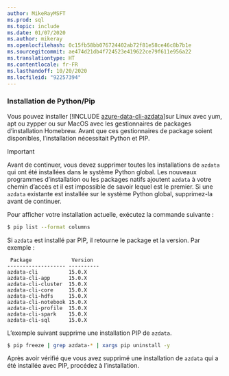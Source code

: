 ```yaml
---
author: MikeRayMSFT
ms.prod: sql
ms.topic: include
ms.date: 01/07/2020
ms.author: mikeray
ms.openlocfilehash: 0c15fb58bb076724402ab72f81e58ce46c8b7b1e
ms.sourcegitcommit: ae474d21db4f724523e419622ce79f611e956a22
ms.translationtype: HT
ms.contentlocale: fr-FR
ms.lasthandoff: 10/20/2020
ms.locfileid: "92257394"
---
```

### <a name="pythonpip-installation"></a>Installation de Python/Pip

Vous pouvez installer [!INCLUDE [azure-data-cli-azdata](../includes/azure-data-cli-azdata.md)]sur Linux avec yum, apt ou zypper ou sur MacOS avec les gestionnaires de packages d’installation Homebrew. Avant que ces gestionnaires de package soient disponibles, l’installation nécessitait Python et PIP.

>[!IMPORTANT]
>Avant de continuer, vous devez supprimer toutes les installations de `azdata` qui ont été installées dans le système Python global. Les nouveaux programmes d’installation ou les packages natifs ajoutent `azdata` à votre chemin d’accès et il est impossible de savoir lequel est le premier.
Si une `azdata` existante est installée sur le système Python global, supprimez-la avant de continuer.

Pour afficher votre installation actuelle, exécutez la commande suivante :

```bash
$ pip list --format columns
```

Si `azdata` est installé par PIP, il retourne le package et la version. Par exemple :

```
 Package             Version
------------------- ----------
azdata-cli          15.0.X
azdata-cli-app      15.0.X
azdata-cli-cluster  15.0.X
azdata-cli-core     15.0.X
azdata-cli-hdfs     15.0.X
azdata-cli-notebook 15.0.X
azdata-cli-profile  15.0.X
azdata-cli-spark    15.0.X
azdata-cli-sql      15.0.X
```

L’exemple suivant supprime une installation PIP de `azdata`.

```bash
$ pip freeze | grep azdata-* | xargs pip uninstall -y
```

Après avoir vérifié que vous avez supprimé une installation de `azdata` qui a été installée avec PIP, procédez à l’installation.